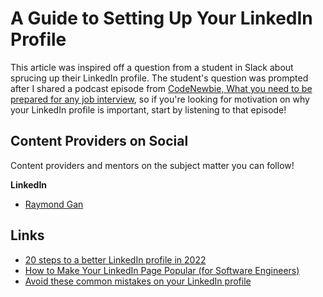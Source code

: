 # A Guide to Setting Up Your LinkedIn Profile

This article was inspired off a question from a student in Slack about sprucing up their LinkedIn profile. The student's question was prompted after I shared a podcast episode from [CodeNewbie, What you need to be prepared for any job interview](https://www.codenewbie.org/podcast/what-you-need-to-be-prepared-for-any-job-interview), so if you're looking for motivation on why your LinkedIn profile is important, start by listening to that episode!

## Content Providers on Social

Content providers and mentors on the subject matter you can follow!

**LinkedIn**

- [Raymond Gan](https://www.linkedin.com/in/raymond-gan-i-do-not-seek-a-job-0ba8011/)

## Links

- [20 steps to a better LinkedIn profile in 2022](https://www.linkedin.com/business/sales/blog/profile-best-practices/17-steps-to-a-better-linkedin-profile-in-2017)
- [How to Make Your LinkedIn Page Popular (for Software Engineers)](https://www.linkedin.com/pulse/software-developers-how-make-popular-linkedin-page-raymond-gan/)
- [Avoid these common mistakes on your LinkedIn profile](https://www.linkedin.com/posts/activity-6927798621891436544-fvYO)
